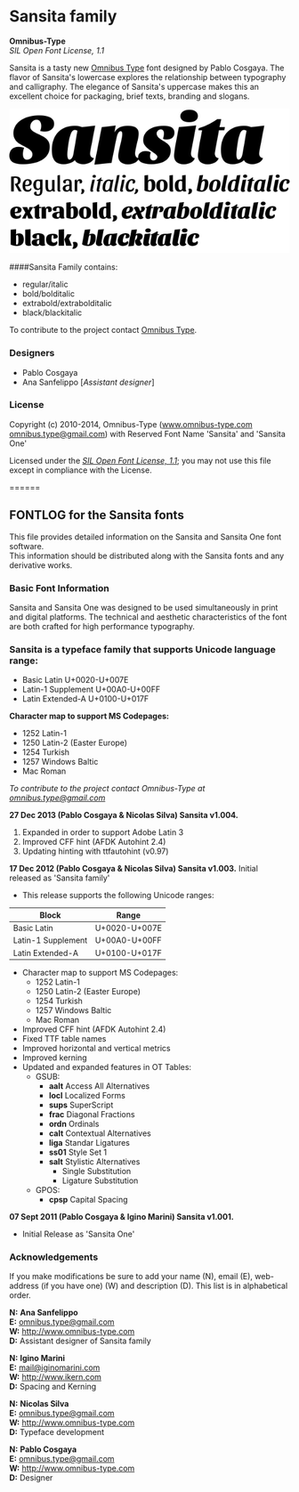 # Sansita family

**Omnibus-Type**  
*SIL Open Font License, 1.1*

Sansita is a tasty new [Omnibus Type](http://omnibus-type.com/) font designed by Pablo Cosgaya. The flavor of Sansita's lowercase explores the relationship between typography and calligraphy. The elegance of Sansita's uppercase makes this an excellent choice for packaging, brief texts, branding and slogans.

![Sample of Sansita Family.](Sansita.gif "Sansita Family")

####Sansita Family contains:
* regular/italic
* bold/bolditalic
* extrabold/extrabolditalic
* black/blackitalic

To contribute to the project contact [Omnibus Type](http://omnibus-type.com/).

### Designers

* Pablo Cosgaya
* Ana Sanfelippo [*Assistant designer*]

### License

Copyright (c) 2010-2014, Omnibus-Type (www.omnibus-type.com omnibus.type@gmail.com) with Reserved Font Name 'Sansita' and 'Sansita One'

Licensed under the [*SIL Open Font License, 1.1*](http://scripts.sil.org/OFL); you may not use this file except in compliance with the License.

======
## FONTLOG for the Sansita fonts

This file provides detailed information on the Sansita and Sansita One font software.  
This information should be distributed along with the Sansita fonts and any derivative works.

### Basic Font Information

Sansita and Sansita One was designed to be used simultaneously in print and digital platforms. The technical and aesthetic characteristics of the font are both crafted for high performance typography.

### Sansita is a typeface family that supports Unicode language range: 

* Basic Latin 				U+0020-U+007E
* Latin-1 Supplement 		U+00A0-U+00FF
* Latin Extended-A 			U+0100-U+017F

**Character map to support MS Codepages:**
* 1252 Latin-1
* 1250 Latin-2 (Easter Europe)
* 1254 Turkish
* 1257 Windows Baltic
* Mac Roman

*To contribute to the project contact Omnibus-Type at omnibus.type@gmail.com*

**27 Dec 2013 (Pablo Cosgaya & Nicolas Silva) Sansita v1.004.**
1. Expanded in order to support Adobe Latin 3
2. Improved CFF hint (AFDK Autohint 2.4)
3. Updating hinting with ttfautohint (v0.97)

**17 Dec 2012 (Pablo Cosgaya & Nicolas Silva) Sansita v1.003.**
Initial released as 'Sansita family'
- This release supports the following Unicode ranges:

Block              | Range
-------------------|--------------
Basic Latin        | U+0020-U+007E
Latin-1 Supplement | U+00A0-U+00FF
Latin Extended-A   | U+0100-U+017F


- Character map to support MS Codepages:
  - 1252 Latin-1
  - 1250 Latin-2 (Easter Europe)
  - 1254 Turkish
  - 1257 Windows Baltic
  - Mac Roman
- Improved CFF hint (AFDK Autohint 2.4)
- Fixed TTF table names
- Improved horizontal and vertical metrics
- Improved kerning
- Updated and expanded features in OT Tables:
  - GSUB:
    * **aalt** Access All Alternatives
    * **locl** Localized Forms
    * **sups** SuperScript
    * **frac** Diagonal Fractions
    * **ordn** Ordinals
    * **calt** Contextual Alternatives
    * **liga** Standar Ligatures
    * **ss01** Style Set 1
    * **salt** Stylistic Alternatives
      * Single Substitution
      * Ligature Substitution
  - GPOS:
    * **cpsp** Capital Spacing

**07 Sept 2011 (Pablo Cosgaya & Igino Marini) Sansita v1.001.**
- Initial Release as 'Sansita One'

### Acknowledgements

If you make modifications be sure to add your name (N), email (E), web-address
(if you have one) (W) and description (D). This list is in alphabetical order.

**N:** **Ana Sanfelippo**  
**E:** omnibus.type@gmail.com  
**W:** http://www.omnibus-type.com  
**D:** Assistant designer of Sansita family  

**N:** **Igino Marini**  
**E:** mail@iginomarini.com  
**W:** http://www.ikern.com  
**D:** Spacing and Kerning  

**N:** **Nicolas Silva**  
**E:** omnibus.type@gmail.com  
**W:** http://www.omnibus-type.com  
**D:** Typeface development  

**N:** **Pablo Cosgaya**  
**E:** omnibus.type@gmail.com  
**W:** http://www.omnibus-type.com  
**D:** Designer